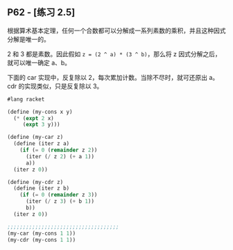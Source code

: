 ## P62 - [练习 2.5]

根据算术基本定理，任何一个合数都可以分解成一系列素数的乘积，并且这种因式分解是唯一的。

2 和 3 都是素数。因此假如 `z = (2 ^ a) * (3 ^ b)`，那么将 z 因式分解之后，就可以唯一确定 a、b。

下面的 car 实现中，反复除以 2，每次累加计数。当除不尽时，就可还原出 a。cdr 的实现类似，只是反复除以 3。

``` Scheme
#lang racket

(define (my-cons x y)
  (* (expt 2 x)
     (expt 3 y)))

(define (my-car z)
  (define (iter z a)
    (if (= 0 (remainder z 2))
      (iter (/ z 2) (+ a 1))
      a))
  (iter z 0))

(define (my-cdr z)
  (define (iter z b)
    (if (= 0 (remainder z 3))
      (iter (/ z 3) (+ b 1))
      b))
  (iter z 0))

;;;;;;;;;;;;;;;;;;;;;;;;;;;;;;;;;;;;
(my-car (my-cons 1 1))
(my-cdr (my-cons 1 1))
```
